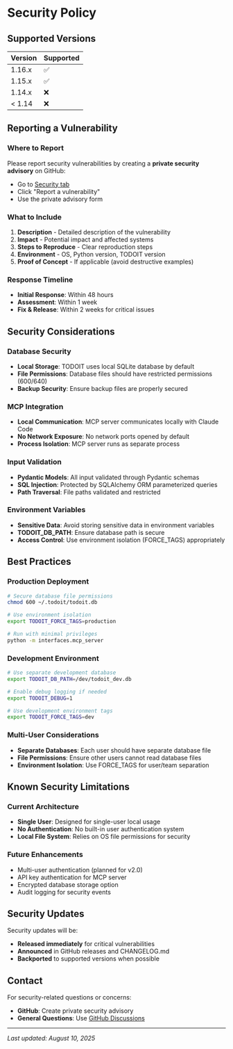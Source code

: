 # Security Policy

## Supported Versions

| Version | Supported          |
| ------- | ------------------ |
| 1.16.x  | ✅                |
| 1.15.x  | ✅                |
| 1.14.x  | ❌                |
| < 1.14  | ❌                |

## Reporting a Vulnerability

### Where to Report
Please report security vulnerabilities by creating a **private security advisory** on GitHub:
- Go to [Security tab](https://github.com/hipotures/todoit/security) 
- Click "Report a vulnerability"
- Use the private advisory form

### What to Include
1. **Description** - Detailed description of the vulnerability
2. **Impact** - Potential impact and affected systems
3. **Steps to Reproduce** - Clear reproduction steps
4. **Environment** - OS, Python version, TODOIT version
5. **Proof of Concept** - If applicable (avoid destructive examples)

### Response Timeline
- **Initial Response**: Within 48 hours
- **Assessment**: Within 1 week  
- **Fix & Release**: Within 2 weeks for critical issues

## Security Considerations

### Database Security
- **Local Storage**: TODOIT uses local SQLite database by default
- **File Permissions**: Database files should have restricted permissions (600/640)
- **Backup Security**: Ensure backup files are properly secured

### MCP Integration
- **Local Communication**: MCP server communicates locally with Claude Code
- **No Network Exposure**: No network ports opened by default
- **Process Isolation**: MCP server runs as separate process

### Input Validation
- **Pydantic Models**: All input validated through Pydantic schemas
- **SQL Injection**: Protected by SQLAlchemy ORM parameterized queries
- **Path Traversal**: File paths validated and restricted

### Environment Variables
- **Sensitive Data**: Avoid storing sensitive data in environment variables
- **TODOIT_DB_PATH**: Ensure database path is secure
- **Access Control**: Use environment isolation (FORCE_TAGS) appropriately

## Best Practices

### Production Deployment
```bash
# Secure database file permissions
chmod 600 ~/.todoit/todoit.db

# Use environment isolation
export TODOIT_FORCE_TAGS=production

# Run with minimal privileges
python -m interfaces.mcp_server
```

### Development Environment
```bash
# Use separate development database
export TODOIT_DB_PATH=/dev/todoit_dev.db

# Enable debug logging if needed
export TODOIT_DEBUG=1

# Use development environment tags
export TODOIT_FORCE_TAGS=dev
```

### Multi-User Considerations
- **Separate Databases**: Each user should have separate database file
- **File Permissions**: Ensure other users cannot read database files
- **Environment Isolation**: Use FORCE_TAGS for user/team separation

## Known Security Limitations

### Current Architecture
- **Single User**: Designed for single-user local usage
- **No Authentication**: No built-in user authentication system
- **Local File System**: Relies on OS file permissions for security

### Future Enhancements
- Multi-user authentication (planned for v2.0)
- API key authentication for MCP server
- Encrypted database storage option
- Audit logging for security events

## Security Updates

Security updates will be:
- **Released immediately** for critical vulnerabilities
- **Announced** in GitHub releases and CHANGELOG.md
- **Backported** to supported versions when possible

## Contact

For security-related questions or concerns:
- **GitHub**: Create private security advisory
- **General Questions**: Use [GitHub Discussions](https://github.com/hipotures/todoit/discussions)

---

*Last updated: August 10, 2025*